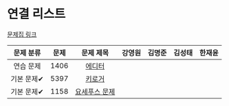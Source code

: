 # 연결 리스트

[문제집 링크](https://www.acmicpc.net/workbook/view/7308)

| 문제 분류 | 문제 | 문제 제목 | 강영원 | 김명준 | 김성태 | 한재윤 |
| :-: | :-: | :-: | :-: | --- | --- | --- |
| 연습 문제 | 1406 | [에디터](https://www.acmicpc.net/problem/1406) |   |   |   |   |
| 기본 문제✔ | 5397 | [키로거](https://www.acmicpc.net/problem/5397) |   |   |   |   |
| 기본 문제✔ | 1158 | [요세푸스 문제](https://www.acmicpc.net/problem/1158) |   |   |   |   |